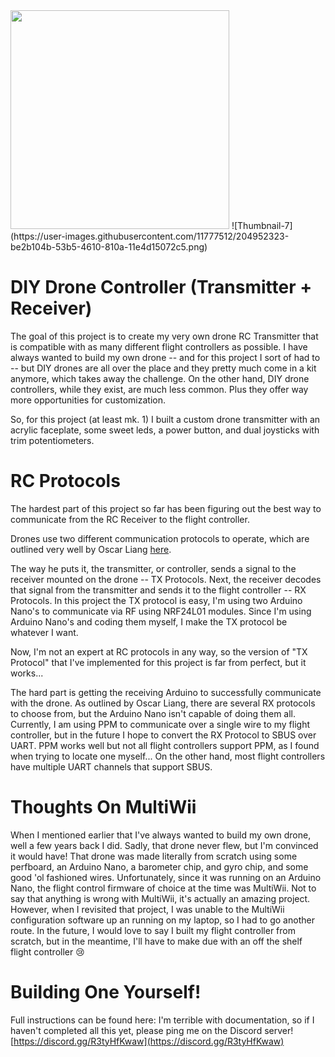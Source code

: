 <img src="https://user-images.githubusercontent.com/11777512/193417321-0d75b568-dd6f-413f-b07a-3bc9015a0106.png" width="350">
![Thumbnail-7](https://user-images.githubusercontent.com/11777512/204952323-be2b104b-53b5-4610-810a-11e4d15072c5.png)


# DIY Drone Controller (Transmitter + Receiver)
The goal of this project is to create my very own drone RC Transmitter that is compatible with as many different flight controllers as possible. I have always wanted to build my own drone -- and for this project I sort of had to -- but DIY drones are all over the place and they pretty much come in a kit anymore, which takes away the challenge. On the other hand, DIY drone controllers, while they exist, are much less common. Plus they offer way more opportunities for customization.

So, for this project (at least mk. 1) I built a custom drone transmitter with an acrylic faceplate, some sweet leds, a power button, and dual joysticks with trim potentiometers. 

# RC Protocols
The hardest part of this project so far has been figuring out the best way to communicate from the RC Receiver to the flight controller.

Drones use two different communication protocols to operate, which are outlined very well by Oscar Liang [here](https://oscarliang.com/rc-protocols/). 

The way he puts it, the transmitter, or controller, sends a signal to the receiver mounted on the drone -- TX Protocols. Next, the receiver decodes that signal from the transmitter and sends it to the flight controller -- RX Protocols. In this project the TX protocol is easy, I'm using two Arduino Nano's to communicate via RF using NRF24L01 modules. Since I'm using Arduino Nano's and coding them myself, I make the TX protocol be whatever I want. 

Now, I'm not an expert at RC protocols in any way, so the version of "TX Protocol" that I've implemented for this project is far from perfect, but it works...

The hard part is getting the receiving Arduino to successfully communicate with the drone. As outlined by Oscar Liang, there are several RX protocols to choose from, but the Arduino Nano isn't capable of doing them all. Currently, I am using PPM to communicate over a single wire to my flight controller, but in the future I hope to convert the RX Protocol to SBUS over UART. PPM works well but not all flight controllers support PPM, as I found when trying to locate one myself... On the other hand, most flight controllers have multiple UART channels that support SBUS. 

# Thoughts On MultiWii
When I mentioned earlier that I've always wanted to build my own drone, well a few years back I did. Sadly, that drone never flew, but I'm convinced it would have! That drone was made literally from scratch using some perfboard, an Arduino Nano, a barometer chip, and gyro chip, and some good 'ol fashioned wires. Unfortunately, since it was running on an Arduino Nano, the flight control firmware of choice at the time was MultiWii. Not to say that anything is wrong with MultiWii, it's actually an amazing project. However, when I revisited that project, I was unable to the MultiWii configuration software up an running on my laptop, so I had to go another route. In the future, I would love to say I built my flight controller from scratch, but in the meantime, I'll have to make due with an off the shelf flight controller 😢

# Building One Yourself!
Full instructions can be found here:
I'm terrible with documentation, so if I haven't completed all this yet, please ping me on the Discord server!
[https://discord.gg/R3tyHfKwaw](https://discord.gg/R3tyHfKwaw)
